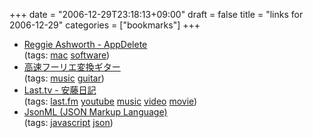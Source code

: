 +++
date = "2006-12-29T23:18:13+09:00"
draft = false
title = "links for 2006-12-29"
categories = ["bookmarks"]
+++

<ul class="delicious">
	<li>
		<div class="delicious-link"><a href="http://reggie.ashworth.googlepages.com/appdelete">Reggie Ashworth - AppDelete</a></div>
		<div class="delicious-tags">(tags: <a href="http://del.icio.us/nobu666/mac">mac</a> <a href="http://del.icio.us/nobu666/software">software</a>)</div>
	</li>
	<li>
		<div class="delicious-link"><a href="http://www5e.biglobe.ne.jp/~kousoku/">高速フーリエ変換ギター</a></div>
		<div class="delicious-tags">(tags: <a href="http://del.icio.us/nobu666/music">music</a> <a href="http://del.icio.us/nobu666/guitar">guitar</a>)</div>
	</li>
	<li>
		<div class="delicious-link"><a href="http://opengl.jp/blogger/2006/12/lasttv.html">Last.tv - 安藤日記</a></div>
		<div class="delicious-tags">(tags: <a href="http://del.icio.us/nobu666/last.fm">last.fm</a> <a href="http://del.icio.us/nobu666/youtube">youtube</a> <a href="http://del.icio.us/nobu666/music">music</a> <a href="http://del.icio.us/nobu666/video">video</a> <a href="http://del.icio.us/nobu666/movie">movie</a>)</div>
	</li>
	<li>
		<div class="delicious-link"><a href="http://jsonml.org/">JsonML (JSON Markup Language)</a></div>
		<div class="delicious-tags">(tags: <a href="http://del.icio.us/nobu666/javascript">javascript</a> <a href="http://del.icio.us/nobu666/json">json</a>)</div>
	</li>
</ul>
